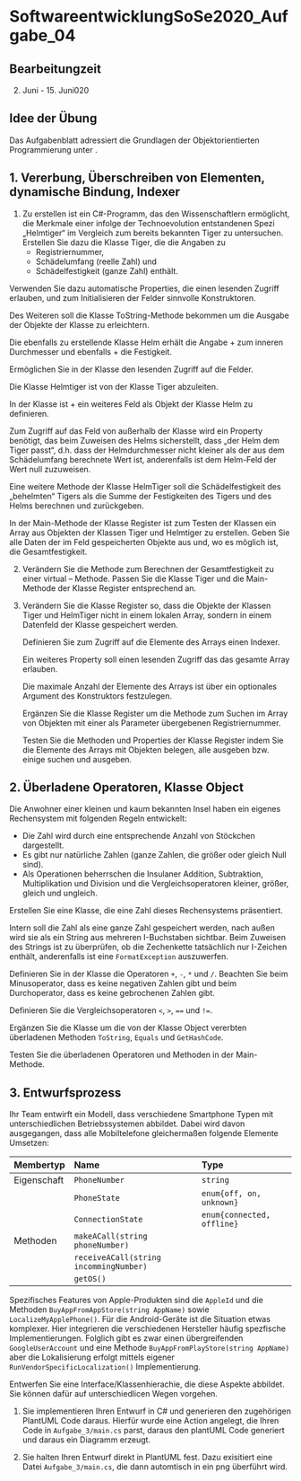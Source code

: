 # SoftwareentwicklungSoSe2020_Aufgabe_04


## Bearbeitungzeit

2. Juni - 15. Juni020

## Idee der Übung

Das Aufgabenblatt adressiert die Grundlagen der Objektorientierten Programmierung unter . 


## 1. Vererbung, Überschreiben von Elementen, dynamische Bindung, Indexer

1. Zu erstellen ist ein C#-Programm, das den Wissenschaftlern ermöglicht, die Merkmale einer infolge der Technoevolution entstandenen Spezi „Helmtiger“ im Vergleich zum bereits bekannten Tiger zu untersuchen.
    Erstellen Sie dazu die Klasse Tiger, die die Angaben zu
    + Registriernummer,
    + Schädelumfang (reelle Zahl) und
    + Schädelfestigkeit (ganze Zahl)
  enthält.

  Verwenden Sie dazu automatische Properties, die einen lesenden Zugriff erlauben, und zum Initialisieren der Felder sinnvolle Konstruktoren.

  Des Weiteren soll die Klasse ToString-Methode bekommen um die Ausgabe der Objekte der Klasse zu erleichtern.

  Die ebenfalls zu erstellende Klasse Helm erhält die Angabe
    + zum inneren Durchmesser und ebenfalls
    + die Festigkeit.

  Ermöglichen Sie in der Klasse den lesenden Zugriff auf die Felder.

  Die Klasse Helmtiger ist von der Klasse Tiger abzuleiten.

  In der Klasse ist
      + ein weiteres Feld als Objekt der Klasse Helm zu definieren.

  Zum Zugriff auf das Feld von außerhalb der Klasse wird ein Property benötigt, das beim Zuweisen des Helms sicherstellt, dass „der Helm dem Tiger passt“, d.h. dass der Helmdurchmesser nicht kleiner als der aus dem Schädelumfang berechnete Wert ist, anderenfalls ist dem Helm-Feld der Wert null zuzuweisen.

  Eine weitere Methode der Klasse HelmTiger soll die Schädelfestigkeit des „behelmten“ Tigers als die Summe der Festigkeiten des Tigers und des Helms berechnen und zurückgeben.

  In der Main-Methode der Klasse Register ist zum Testen der Klassen ein Array aus Objekten der Klassen Tiger und Helmtiger zu erstellen. Geben Sie alle Daten der im Feld gespeicherten Objekte aus und, wo es möglich ist, die Gesamtfestigkeit.

2. Verändern Sie die Methode zum Berechnen der Gesamtfestigkeit zu einer virtual – Methode. Passen Sie die Klasse Tiger und die Main-Methode der Klasse Register entsprechend an.

3. Verändern Sie die Klasse Register so, dass die Objekte der Klassen Tiger und HelmTiger nicht in einem lokalen Array, sondern in einem Datenfeld der Klasse gespeichert werden.

   Definieren Sie zum Zugriff auf die Elemente des Arrays einen Indexer.

   Ein weiteres Property soll einen lesenden Zugriff das das gesamte Array erlauben.

   Die maximale Anzahl der Elemente des Arrays ist über ein optionales Argument des
   Konstruktors festzulegen.

   Ergänzen Sie die Klasse Register um die Methode zum Suchen im Array von Objekten mit einer als Parameter übergebenen Registriernummer.

   Testen Sie die Methoden und Properties der Klasse Register indem Sie die Elemente des Arrays mit Objekten belegen, alle ausgeben bzw. einige suchen und ausgeben.

## 2. Überladene Operatoren, Klasse Object

Die Anwohner einer kleinen und kaum bekannten Insel haben ein eigenes Rechensystem mit folgenden Regeln entwickelt:

+ Die Zahl wird durch eine entsprechende Anzahl von Stöckchen dargestellt.
+ Es gibt nur natürliche Zahlen (ganze Zahlen, die größer oder gleich Null sind).
+	Als Operationen beherrschen die Insulaner Addition, Subtraktion, Multiplikation und Division und die Vergleichsoperatoren kleiner, größer, gleich und ungleich.

Erstellen Sie eine Klasse, die eine Zahl dieses Rechensystems präsentiert.

Intern soll die Zahl als eine ganze Zahl gespeichert werden, nach außen wird sie als ein String aus mehreren I-Buchstaben sichtbar. Beim Zuweisen des Strings ist zu überprüfen, ob die Zechenkette tatsächlich nur I-Zeichen enthält, anderenfalls ist eine `FormatException` auszuwerfen.

Definieren Sie in der Klasse die Operatoren `+`, `-`, `*` und `/`. Beachten Sie beim
Minusoperator, dass es keine negativen Zahlen gibt und beim Durchoperator, dass
es keine gebrochenen Zahlen gibt.

Definieren Sie die Vergleichsoperatoren `<`, `>`, `==` und `!=`.

Ergänzen Sie die Klasse um die von der Klasse Object vererbten überladenen Methoden `ToString`, `Equals` und `GetHashCode`.

Testen Sie die überladenen Operatoren und Methoden in der Main-Methode.

## 3. Entwurfsprozess

Ihr Team entwirft ein Modell, dass verschiedene Smartphone Typen mit unterschiedlichen Betriebssystemen abbildet. Dabei wird davon ausgegangen, dass alle Mobiltelefone gleichermaßen folgende Elemente Umsetzen:

| Membertyp   | Name          | Type       | 
|:------------|:--------------|:-----------|
| Eigenschaft | `PhoneNumber` | `string`   |
|             | `PhoneState`  | `enum{off, on, unknown}` |
|             | `ConnectionState`| `enum{connected, offline}` |
| Methoden    | `makeACall(string phoneNumber)` |             | 
|             | `receiveACall(string incommingNumber)` |      | 
|             | `getOS()`           |  |

Spezifisches Features von Apple-Produkten sind die `AppleId` und die Methoden `BuyAppFromAppStore(string AppName)` sowie `LocalizeMyApplePhone()`. Für die Android-Geräte ist die Situation etwas komplexer. Hier integrieren die verschiedenen Hersteller häufig spezfische Implementierungen. Folglich gibt es zwar einen übergreifenden `GoogleUserAccount` und eine Methode `BuyAppFromPlayStore(string AppName)` aber die Lokalisierung erfolgt mittels eigener `RunVendorSpecificLocalization()` Implementierung. 

Entwerfen Sie eine Interface/Klassenhierachie, die diese Aspekte abbildet. Sie können dafür auf unterschiedlicen Wegen vorgehen.

1. Sie implementieren Ihren Entwurf in C# und generieren den zugehörigen PlantUML Code daraus. Hierfür wurde eine Action angelegt, die Ihren Code in `Aufgabe_3/main.cs` parst, daraus den plantUML Code generiert und daraus ein Diagramm erzeugt. 

2. Sie halten Ihren Entwurf direkt in PlantUML fest. Dazu exisitiert eine Datei `Aufgabe_3/main.cs`, die dann automtisch in ein png überführt wird.
